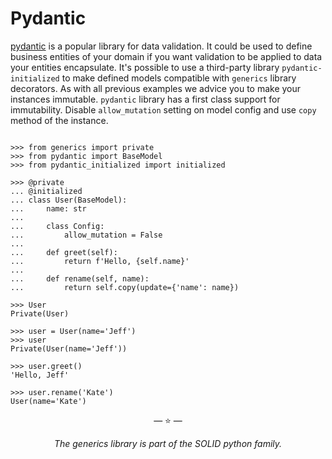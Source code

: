 # Pydantic

[pydantic](https://pydantic-docs.helpmanual.io/) is a popular library for data
validation. It could be used to define business entities of your domain if you
want validation to be applied to data your entities encapsulate. It's possible
to use a third-party library `pydantic-initialized` to make defined models
compatible with `generics` library decorators. As with all previous examples we
advice you to make your instances immutable. `pydantic` library has a first
class support for immutability. Disable `allow_mutation` setting on model config
and use `copy` method of the instance.

```pycon

>>> from generics import private
>>> from pydantic import BaseModel
>>> from pydantic_initialized import initialized

>>> @private
... @initialized
... class User(BaseModel):
...     name: str
...
...     class Config:
...         allow_mutation = False
...
...     def greet(self):
...         return f'Hello, {self.name}'
...
...     def rename(self, name):
...         return self.copy(update={'name': name})

>>> User
Private(User)

>>> user = User(name='Jeff')
>>> user
Private(User(name='Jeff'))

>>> user.greet()
'Hello, Jeff'

>>> user.rename('Kate')
User(name='Kate')

```

<p align="center">&mdash; ⭐️ &mdash;</p>
<p align="center"><i>The generics library is part of the SOLID python family.</i></p>
